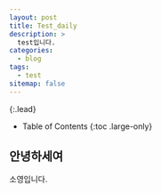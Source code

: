 ```yaml
---
layout: post
title: Test_daily
description: >
  test입니다.
categories:
  - blog
tags:
  - test
sitemap: false
---
```



{:.lead}



- Table of Contents
{:toc .large-only}

## 안녕하세여

소영입니다.





